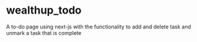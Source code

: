 # wealthup_todo
A to-do page using next-js with the functionality to add and delete task and unmark a task that is complete 
